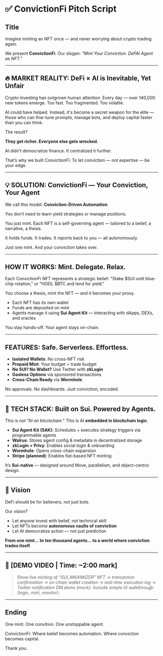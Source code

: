 # ✅ ConvictionFi Pitch Script

## Title

Imagine minting an NFT once — and never worrying about crypto trading again.

We present **ConvictionFi**.
Our slogan: _"Mint Your Conviction. DeFAI Agent as NFT."_

---

## 🔥 MARKET REALITY: DeFi × AI is Inevitable, Yet Unfair

Crypto investing has outgrown human attention.
Every day — over 140,000 new tokens emerge.
Too fast. Too fragmented. Too volatile.

AI could have helped.
Instead, it's become a secret weapon for the elite —
those who can fine-tune prompts, manage bots, and deploy capital faster than you can think.

The result?

**They get richer.
Everyone else gets wrecked.**

AI didn’t democratize finance.
It centralized it further.

That’s why we built ConvictionFi:
To let conviction — not expertise — be your edge.

---

## 💡 SOLUTION: ConvictionFi — Your Conviction, Your Agent

We call this model: **Conviction-Driven Automation**.

You don’t need to learn yield strategies or manage positions.

You just mint.
Each NFT is a self-governing agent — tailored to a belief, a narrative, a thesis.

It holds funds.
It trades.
It reports back to you — all autonomously.

Just one mint.
And your conviction takes over.

---

## HOW IT WORKS: Mint. Delegate. Relax.

Each ConvictionFi NFT represents a strategic belief:
"Stake \$SUI until blue-chip rotation,"
or "HODL \$BTC and lend for yield."

You choose a thesis, mint the NFT — and it becomes your proxy.

- Each NFT has its own wallet
- Funds are deposited on mint
- Agents manage it using **Sui Agent Kit** — interacting with dApps, DEXs, and oracles

You stay hands-off.
Your agent stays on-chain.

---

## FEATURES: Safe. Serverless. Effortless.

- **Isolated Wallets**: No cross-NFT risk
- **Prepaid Mint**: Your budget = trade budget
- **No SUI? No Wallet?** Use Twitter with **zkLogin**
- **Gasless Options** via sponsored transactions
- **Cross-Chain Ready** via **Wormhole**

No approvals.
No dashboards.
Just conviction, encoded.

---

## 🧠 TECH STACK: Built on Sui. Powered by Agents.

This is not "AI on blockchain."
This is AI **embedded in blockchain logic**.

- **Sui Agent Kit (SAK)**: Schedules + executes strategy triggers via programmable agents
- **Walrus**: Stores agent config & metadata in decentralized storage
- **zkLogin + Privy**: Enables social login & onboarding
- **Wormhole**: Opens cross-chain expansion
- **Stripe (planned)**: Enables fiat-based NFT minting

It’s **Sui-native** — designed around Move, parallelism, and object-centric design.

---

## 🎯 Vision

DeFi should be for believers, not just bots.

Our vision?

- Let anyone invest with belief, not technical skill
- Let NFTs become **autonomous vaults of conviction**
- Let AI democratize action — not just prediction

**From one mint...
to ten thousand agents...
to a world where conviction trades itself.**

---

## 🎥 \[DEMO VIDEO | Time: \~2:00 mark]

> _Show live minting of “SUI_MAXIMIZER” NFT → transaction confirmation → on-chain wallet creation → real-time execution log → Twitter notification DM demo (mock)._
> Include simple UI walkthrough (login, mint, monitor).

---

## Ending

One mint. One convition. One unstoppable agent.

ConvictionFi:
Where belief becomes automation.
Where conviction becomes capital.

Thank you.
